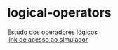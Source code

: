 # logical-operators
Estudo dos operadores lógicos  
[link de acesso ao simulador](https://professorjosedeassis.github.io/logical-operators/)
